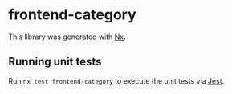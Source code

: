 # frontend-category

This library was generated with [Nx](https://nx.dev).

## Running unit tests

Run `nx test frontend-category` to execute the unit tests via [Jest](https://jestjs.io).
